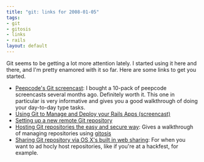 ```yaml
--- 
title: "git: links for 2008-01-05"
tags: 
- git
- gitosis
- links
- rails
layout: default
---
```

Git seems to be getting a lot more attention lately. I started using it here and there, and I'm pretty enamored with it so far. Here are some links to get you started.

 * [Peepcode's Git screencast](http://peepcode.com/products/git): I bought a 10-pack of peepcode screencasts several months ago. Definitely worth it. This one in particular is very informative and gives you a good walkthrough of doing your day-to-day type tasks.
 * [Using Git to Manage and Deploy your Rails Apps (screencast)](http://jointheconversation.org/railsgit)
 * [Setting up a new remote Git repository](http://toolmantim.com/article/2007/12/5/setting_up_a_new_remote_git_repository)
 * [Hosting Git repositories the easy and secure way](http://scie.nti.st/2007/11/14/hosting-git-repositories-the-easy-and-secure-way): Gives a walkthrough of managing repositories using [gitosis](http://eagain.net/gitweb/?p=gitosis.git)
 * [Sharing Git repository via OS X's built in web sharing](http://toolmantim.com/article/2007/12/5/sharing_git_repositories_via_os_xs_built_in_web_sharing): For when you want to ad hocly host repositories, like if you're at a hackfest, for example.
